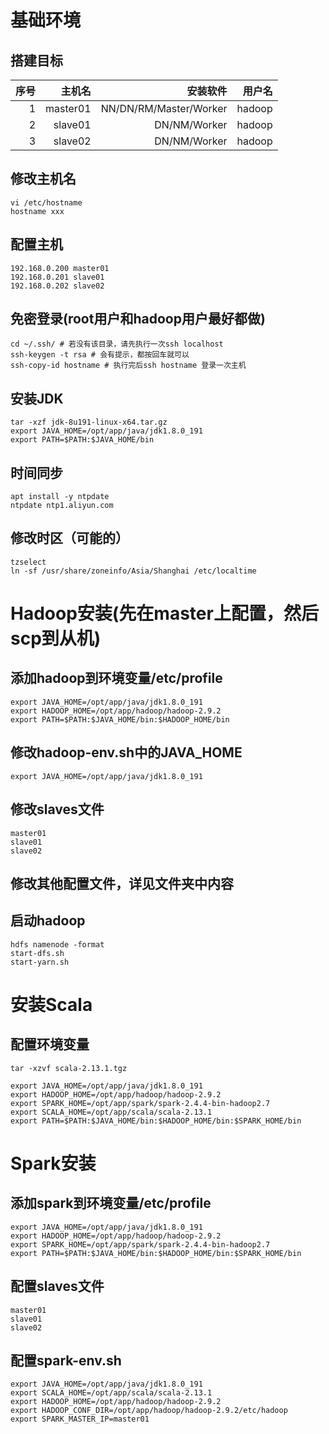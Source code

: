 # 基础环境

## 搭建目标
|序号| 主机名      | 安装软件  | 用户名 |
|--:| --------: | -----:       | -----: |
|1  | master01  | NN/DN/RM/Master/Worker      | hadoop |
|2  | slave01   | DN/NM/Worker | hadoop |
|3  | slave02   | DN/NM/Worker | hadoop |

## 修改主机名
```
vi /etc/hostname
hostname xxx
```

## 配置主机
```
192.168.0.200 master01
192.168.0.201 slave01
192.168.0.202 slave02
```

## 免密登录(root用户和hadoop用户最好都做)
```
cd ~/.ssh/ # 若没有该目录，请先执行一次ssh localhost
ssh-keygen -t rsa # 会有提示，都按回车就可以
ssh-copy-id hostname # 执行完后ssh hostname 登录一次主机
```

## 安装JDK
```
tar -xzf jdk-8u191-linux-x64.tar.gz
export JAVA_HOME=/opt/app/java/jdk1.8.0_191
export PATH=$PATH:$JAVA_HOME/bin
```

## 时间同步
```
apt install -y ntpdate
ntpdate ntp1.aliyun.com
```

## 修改时区（可能的）
```
tzselect
ln -sf /usr/share/zoneinfo/Asia/Shanghai /etc/localtime
```

# Hadoop安装(先在master上配置，然后scp到从机)

## 添加hadoop到环境变量/etc/profile
```
export JAVA_HOME=/opt/app/java/jdk1.8.0_191
export HADOOP_HOME=/opt/app/hadoop/hadoop-2.9.2
export PATH=$PATH:$JAVA_HOME/bin:$HADOOP_HOME/bin
```

## 修改hadoop-env.sh中的JAVA_HOME
```
export JAVA_HOME=/opt/app/java/jdk1.8.0_191
```

## 修改slaves文件
```
master01
slave01
slave02
```

## 修改其他配置文件，详见文件夹中内容

## 启动hadoop
```
hdfs namenode -format
start-dfs.sh
start-yarn.sh
```

# 安装Scala

## 配置环境变量
```
tar -xzvf scala-2.13.1.tgz

export JAVA_HOME=/opt/app/java/jdk1.8.0_191
export HADOOP_HOME=/opt/app/hadoop/hadoop-2.9.2
export SPARK_HOME=/opt/app/spark/spark-2.4.4-bin-hadoop2.7
export SCALA_HOME=/opt/app/scala/scala-2.13.1
export PATH=$PATH:$JAVA_HOME/bin:$HADOOP_HOME/bin:$SPARK_HOME/bin
```

# Spark安装

## 添加spark到环境变量/etc/profile
```
export JAVA_HOME=/opt/app/java/jdk1.8.0_191
export HADOOP_HOME=/opt/app/hadoop/hadoop-2.9.2
export SPARK_HOME=/opt/app/spark/spark-2.4.4-bin-hadoop2.7
export PATH=$PATH:$JAVA_HOME/bin:$HADOOP_HOME/bin:$SPARK_HOME/bin
```

## 配置slaves文件
```
master01
slave01
slave02
```

## 配置spark-env.sh
```
export JAVA_HOME=/opt/app/java/jdk1.8.0_191
export SCALA_HOME=/opt/app/scala/scala-2.13.1
export HADOOP_HOME=/opt/app/hadoop/hadoop-2.9.2
export HADOOP_CONF_DIR=/opt/app/hadoop/hadoop-2.9.2/etc/hadoop
export SPARK_MASTER_IP=master01
```

